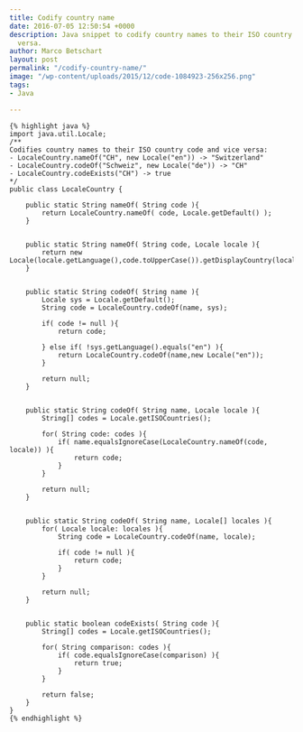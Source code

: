```yaml
---
title: Codify country name
date: 2016-07-05 12:50:54 +0000
description: Java snippet to codify country names to their ISO country code and vice
  versa.
author: Marco Betschart
layout: post
permalink: "/codify-country-name/"
image: "/wp-content/uploads/2015/12/code-1084923-256x256.png"
tags:
- Java

---
```

	{% highlight java %}
    import java.util.Locale;
    /**
    Codifies country names to their ISO country code and vice versa:
    - LocaleCountry.nameOf("CH", new Locale("en")) -> "Switzerland"
    - LocaleCountry.codeOf("Schweiz", new Locale("de")) -> "CH"
    - LocaleCountry.codeExists("CH") -> true
    */
    public class LocaleCountry {
    
        public static String nameOf( String code ){
            return LocaleCountry.nameOf( code, Locale.getDefault() );
        }
    
    
        public static String nameOf( String code, Locale locale ){
            return new Locale(locale.getLanguage(),code.toUpperCase()).getDisplayCountry(locale);
        }
    
    
        public static String codeOf( String name ){
            Locale sys = Locale.getDefault();
            String code = LocaleCountry.codeOf(name, sys);
    
            if( code != null ){
                return code;
    
            } else if( !sys.getLanguage().equals("en") ){
                return LocaleCountry.codeOf(name,new Locale("en"));
            }
    
            return null;
        }
    
    
        public static String codeOf( String name, Locale locale ){
            String[] codes = Locale.getISOCountries();
    
            for( String code: codes ){
                if( name.equalsIgnoreCase(LocaleCountry.nameOf(code, locale)) ){
                    return code;
                }
            }
    
            return null;
        }
    
    
        public static String codeOf( String name, Locale[] locales ){
            for( Locale locale: locales ){
                String code = LocaleCountry.codeOf(name, locale);
    
                if( code != null ){
                    return code;
                }
            }
    
            return null;
        }
    
    
        public static boolean codeExists( String code ){
            String[] codes = Locale.getISOCountries();
    
            for( String comparison: codes ){
                if( code.equalsIgnoreCase(comparison) ){
                    return true;
                }
            }
    
            return false;
        }
    }
    {% endhighlight %}